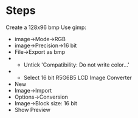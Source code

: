 # Steps
Create a 128x96 bmp
Use gimp:
* image->Mode->RGB
* image->Precision->16 bit
* File->Export as bmp
* - Untick 'Compatibility: Do not write color...'
* - Select 16 bit R5G6B5
LCD Image Converter
* New
* Image->Import
* Options->Conversion
* Image->Block size: 16 bit 
* Show Preview